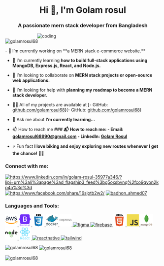 <h1 align="center">Hi 👋, I'm Golam rosul</h1>
<h3 align="center">A passionate mern stack developer from Bangladesh</h3>

<img align="right" alt="coding" width="400" src="![image](https://github.com/user-attachments/assets/889ea631-9e6a-4226-bfa5-d396728a23e7)
">
<p align="left"> <img src="https://komarev.com/ghpvc/?username=golamrosul68&label=Profile%20views&color=0e75b6&style=flat" alt="golamrosul68" /> </p>
- 🔭 I’m currently working on **a MERN stack e-commerce website.**

- 🌱 I’m currently learning **how to build full-stack applications using MongoDB, Express.js, React, and Node.js.**

- 👯 I’m looking to collaborate on **MERN stack projects or open-source web applications.**

- 🤝 I’m looking for help with **planning my roadmap to become a MERN stack developer.**

- 👨‍💻 All of my projects are available at [- GitHub: [github.com/golamrosul68](https://github.com/golamrosul68)](- GitHub: [github.com/golamrosul68](https://github.com/golamrosul68))

- 💬 Ask me about **I’m currently learning...**

- 📫 How to reach me **### 📬 How to reach me: - Email: golamrosul68990@gmail.com - LinkedIn: [Golam Rosul](https://www.linkedin.com/in/golam-rosul-35977a346/)**

- ⚡ Fun fact **I love biking and enjoy exploring new routes whenever I get the chance! 🚴‍♂️**

<h3 align="left">Connect with me:</h3>
<p align="left">
<a href="https://www.linkedin.com/in/golam-rosul-35977a346?lipi=urn%3Ali%3Apage%3Ad_flagship3_profile_view_base_contact_details%3BZO4RcTsdQZ235vudg%2FiBAQ%3D%3D" target="blank"><img align="center" src="https://raw.githubusercontent.com/rahuldkjain/github-profile-readme-generator/master/src/images/icons/Social/linked-in-alt.svg" alt="https://www.linkedin.com/in/golam-rosul-35977a346/?lipi=urn%3ali%3apage%3ad_flagship3_feed%3bg5oxsbvnq%2fco9qvon2kp4a%3d%3d" height="30" width="40" /></a>
<a href="https://fb.com/https://www.https://www.facebook.com/badhon.ahmed.423282/" target="blank"><img align="center" src="https://raw.githubusercontent.com/rahuldkjain/github-profile-readme-generator/master/src/images/icons/Social/facebook.svg" alt="https://www.facebook.com/share/16sjotb2w2/" height="30" width="40" /></a>
<a href="https://instagram.com/badhon_ahmed07" target="blank"><img align="center" src="https://raw.githubusercontent.com/rahuldkjain/github-profile-readme-generator/master/src/images/icons/Social/instagram.svg" alt="badhon_ahmed07" height="30" width="40" /></a>
</p>

<h3 align="left">Languages and Tools:</h3>
<p align="left"> <a href="https://aws.amazon.com" target="_blank" rel="noreferrer"> <img src="https://raw.githubusercontent.com/devicons/devicon/master/icons/amazonwebservices/amazonwebservices-original-wordmark.svg" alt="aws" width="40" height="40"/> </a> <a href="https://getbootstrap.com" target="_blank" rel="noreferrer"> <img src="https://raw.githubusercontent.com/devicons/devicon/master/icons/bootstrap/bootstrap-plain-wordmark.svg" alt="bootstrap" width="40" height="40"/> </a> <a href="https://www.w3schools.com/css/" target="_blank" rel="noreferrer"> <img src="https://raw.githubusercontent.com/devicons/devicon/master/icons/css3/css3-original-wordmark.svg" alt="css3" width="40" height="40"/> </a> <a href="https://www.docker.com/" target="_blank" rel="noreferrer"> <img src="https://raw.githubusercontent.com/devicons/devicon/master/icons/docker/docker-original-wordmark.svg" alt="docker" width="40" height="40"/> </a> <a href="https://expressjs.com" target="_blank" rel="noreferrer"> <img src="https://raw.githubusercontent.com/devicons/devicon/master/icons/express/express-original-wordmark.svg" alt="express" width="40" height="40"/> </a> <a href="https://www.figma.com/" target="_blank" rel="noreferrer"> <img src="https://www.vectorlogo.zone/logos/figma/figma-icon.svg" alt="figma" width="40" height="40"/> </a> <a href="https://firebase.google.com/" target="_blank" rel="noreferrer"> <img src="https://www.vectorlogo.zone/logos/firebase/firebase-icon.svg" alt="firebase" width="40" height="40"/> </a> <a href="https://www.w3.org/html/" target="_blank" rel="noreferrer"> <img src="https://raw.githubusercontent.com/devicons/devicon/master/icons/html5/html5-original-wordmark.svg" alt="html5" width="40" height="40"/> </a> <a href="https://developer.mozilla.org/en-US/docs/Web/JavaScript" target="_blank" rel="noreferrer"> <img src="https://raw.githubusercontent.com/devicons/devicon/master/icons/javascript/javascript-original.svg" alt="javascript" width="40" height="40"/> </a> <a href="https://www.mongodb.com/" target="_blank" rel="noreferrer"> <img src="https://raw.githubusercontent.com/devicons/devicon/master/icons/mongodb/mongodb-original-wordmark.svg" alt="mongodb" width="40" height="40"/> </a> <a href="https://nodejs.org" target="_blank" rel="noreferrer"> <img src="https://raw.githubusercontent.com/devicons/devicon/master/icons/nodejs/nodejs-original-wordmark.svg" alt="nodejs" width="40" height="40"/> </a> <a href="https://reactjs.org/" target="_blank" rel="noreferrer"> <img src="https://raw.githubusercontent.com/devicons/devicon/master/icons/react/react-original-wordmark.svg" alt="react" width="40" height="40"/> </a> <a href="https://reactnative.dev/" target="_blank" rel="noreferrer"> <img src="https://reactnative.dev/img/header_logo.svg" alt="reactnative" width="40" height="40"/> </a> <a href="https://tailwindcss.com/" target="_blank" rel="noreferrer"> <img src="https://www.vectorlogo.zone/logos/tailwindcss/tailwindcss-icon.svg" alt="tailwind" width="40" height="40"/> </a> </p>

<p><img align="left" src="https://github-readme-stats.vercel.app/api/top-langs?username=golamrosul68&show_icons=true&locale=en&layout=compact" alt="golamrosul68" /></p>

<p>&nbsp;<img align="center" src="https://github-readme-stats.vercel.app/api?username=golamrosul68&show_icons=true&locale=en" alt="golamrosul68" /></p>

<p><img align="center" src="https://github-readme-streak-stats.herokuapp.com/?user=golamrosul68&" alt="golamrosul68" /></p>
